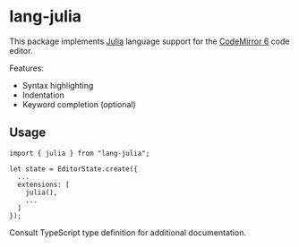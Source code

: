 # lang-julia

This package implements [Julia][] language support for the [CodeMirror 6][] code
editor.

Features:

- Syntax highlighting
- Indentation
- Keyword completion (optional)

## Usage

```
import { julia } from "lang-julia";

let state = EditorState.create({
  ...
  extensions: [
    julia(),
    ...
  ]
});
```

Consult TypeScript type definition for additional documentation.

[Julia]: https://julialang.org
[CodeMirror 6]: https://codemirror.net/6/
